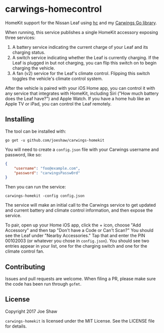 # carwings-homecontrol

HomeKit support for the Nissan Leaf using
[hc](https://github.com/brutella/hc) and my [Carwings Go
library](https://github.com/joeshaw/carwings).

When running, this service publishes a single HomeKit accessory
exposing three services:

1. A battery service indicating the current charge of your Leaf and
   its charging status.
1. A switch service indicating whether the Leaf is currently charging.
   If the Leaf is plugged in but not charging, you can flip this
   switch on to begin charging the vehicle.
1. A fan (v2) service for the Leaf's climate control.  Flipping this
   switch toggles the vehicle's climate control system.

After the vehicle is paired with your iOS Home app, you can control it
with any service that integrates with HomeKit, including Siri ("How
much battery does the Leaf have?") and Apple Watch.  If you have a
home hub like an Apple TV or iPad, you can control the Leaf remotely.

## Installing

The tool can be installed with:

    go get -u github.com/joeshaw/carwings-homekit

You will need to create a `config.json` file with your Carwings
username and password, like so:

```json
{
    "username": "foo@example.com",
    "password": "carwingsPassw0rd"
}
```

Then you can run the service:

    carwings-homekit -config config.json

The service will make an initial call to the Carwings service to get
updated and current battery and climate control information, and then
expose the service.

To pair, open up your Home iOS app, click the + icon, choose "Add
Accessory" and then tap "Don't have a Code or Can't Scan?"  You should
see the Leaf under "Nearby Accessories."  Tap that and enter the PIN
00102003 (or whatever you chose in `config.json`).  You should see two
entries appear in your list, one for the charging switch and one for
the climate control fan.

## Contributing

Issues and pull requests are welcome.  When filing a PR, please make
sure the code has been run through `gofmt`.

## License

Copyright 2017 Joe Shaw

`carwings-homekit` is licensed under the MIT License.  See the LICENSE file
for details.


